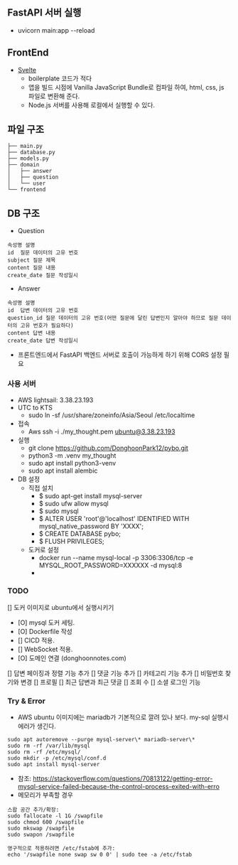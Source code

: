 ## FastAPI 서버 실행
* uvicorn main:app --reload


## FrontEnd
- [Svelte](https://svelte.dev/)
  - boilerplate 코드가 적다
  - 앱을 빌드 시점에  Vanilla JavaScript Bundle로 컴파일 하여, html, css, js 파일로 변환해 준다.
  - Node.js 서버를 사용해 로컬에서 실행할 수 있다.

## 파일 구조
```
├── main.py
├── database.py
├── models.py
├── domain
│   ├── answer
│   ├── question
│   └── user
└── frontend
```

## DB 구조
- Question
```
속성명	설명
id	질문 데이터의 고유 번호
subject	질문 제목
content	질문 내용
create_date	질문 작성일시
```

- Answer
```
속성명	설명
id	답변 데이터의 고유 번호
question_id	질문 데이터의 고유 번호(어떤 질문에 달린 답변인지 알아야 하므로 질문 데이터의 고유 번호가 필요하다)
content	답변 내용
create_date	답변 작성일시
```
- 프론트엔드에서 FastAPI 백엔드 서버로 호출이 가능하게 하기 위해 CORS 설정 필요

### 사용 서버
- AWS lightsail: 3.38.23.193
- UTC to KTS
  - sudo ln -sf /usr/share/zoneinfo/Asia/Seoul /etc/localtime
- 접속
  - Aws ssh -i ./my_thought.pem ubuntu@3.38.23.193
- 실행
  - git clone https://github.com/DonghoonPark12/pybo.git
  - python3 -m .venv my_thought
  - sudo apt install python3-venv
  - sudo apt install alembic
- DB 설정
  - 직접 설치
    - $ sudo apt-get install mysql-server
    - $ sudo ufw allow mysql
    - $ sudo mysql
    - $ ALTER USER 'root'@'localhost' IDENTIFIED WITH mysql_native_password BY 'XXXX';
    - $ CREATE DATABASE pybo;
    - $ FLUSH PRIVILEGES;
  - 도커로 설정
    - docker run --name mysql-local -p 3306:3306/tcp -e MYSQL_ROOT_PASSWORD=XXXXXX -d mysql:8
    - 


### TODO  
[] 도커 이미지로 ubuntu에서 실행시키기
  - [O] mysql 도커 세팅. 
  - [O] Dockerfile 작성
  - [] CICD 적용. 
  - [] WebSocket 적용. 
  - [O] 도메인 연결 (donghoonnotes.com)
 
[] 답변 페이징과 정렬 기능 추가
[] 댓글 기능 추가
[] 카테고리 기능 추가
[] 비밀번호 찾기와 변경
[] 프로필
[] 최근 답변과 최근 댓글
[] 조회 수
[] 소셜 로그인 기능

### Try & Error
- AWS ubuntu 이미지에는 mariadb가 기본적으로 깔려 있나 보다. my-sql 실행시 에러가 생긴다.
```
sudo apt autoremove --purge mysql-server\* mariadb-server\*
sudo rm -rf /var/lib/mysql
sudo rm -rf /etc/mysql/
sudo mkdir -p /etc/mysql/conf.d
sudo apt install mysql-server
```
- 참조: https://stackoverflow.com/questions/70813122/getting-error-mysql-service-failed-because-the-control-process-exited-with-erro
- 메모리가 부족할 경우
```
스왑 공간 추가/확장:
sudo fallocate -l 1G /swapfile
sudo chmod 600 /swapfile
sudo mkswap /swapfile
sudo swapon /swapfile

영구적으로 적용하려면 /etc/fstab에 추가:
echo '/swapfile none swap sw 0 0' | sudo tee -a /etc/fstab
```